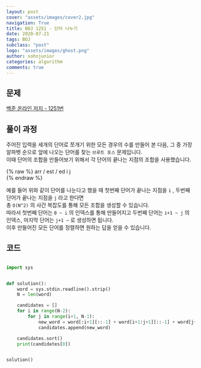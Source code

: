 ```yaml
---
layout: post
cover: "assets/images/cover2.jpg"
navigation: True
title: BOJ 1251 - 단어 나누기
date: 2020-07-21
tags: BOJ
subclass: "post"
logo: "assets/images/ghost.png"
author: sohnjunior
categories: algorithm
comments: true
---
```


## 문제

[백준 온라인 저지 - 1251번](https://www.acmicpc.net/problem/1251)

## 풀이 과정

주어진 입력을 세개의 단어로 쪼개기 위한 모든 경우의 수를 만들어 본 다음, 그 중 가장 알파벳 순으로 앞에 나오는 단어를 찾는 `브루트 포스` 문제입니다. <br>
이때 단어의 조합을 만들어보기 위해서 각 단어의 끝나는 지점의 조합을 사용했습니다. <br>

{% raw %}
arr / est / ed
i j  
{% endraw %}

예를 들어 위와 같이 단어를 나눈다고 했을 때 첫번째 단어가 끝나는 지점을 `i` , 두번째 단어가 끝나는 지점을 `j` 라고 한다면 <br>
총 `O(N^2)` 의 사간 복잡도를 통해 모든 조합을 생성할 수 있습니다. <br>
따라서 첫번째 단어는 `0 ~ i` 의 인덱스를 통해 만들어지고 두번째 단어는 `i+1 ~ j` 의 인덱스, 마지막 단어는 `j+1 ~` 로 생성하면 됩니다. <br>
이후 만들어진 모든 단어를 정렬하면 원하는 답을 얻을 수 있습니다. <br>

## 코드

```python

import sys


def solution():
    word = sys.stdin.readline().strip()
    N = len(word)

    candidates = []
    for i in range(N-2):
        for j in range(i+1, N-1):
            new_word = word[:i+1][::-1] + word[i+1:j+1][::-1] + word[j+1:][::-1]
            candidates.append(new_word)

    candidates.sort()
    print(candidates[0])


solution()

```
